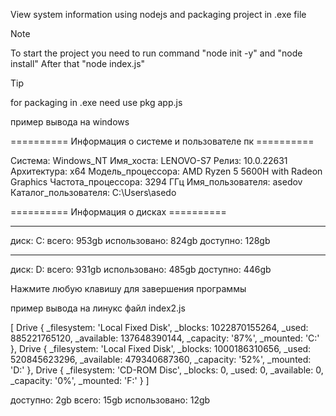 View system information using nodejs and packaging project in .exe file
> [!NOTE]
> To start the project you need to run command "node init -y" and "node install"
After that "node index.js"

> [!TIP]
> for packaging in .exe need use pkg app.js

пример вывода на windows

========== Информация о системе и пользователе пк ==========

Система: Windows_NT
Имя_хоста: LENOVO-S7
Релиз: 10.0.22631
Архитектура: x64
Модель_процессора: AMD Ryzen 5 5600H with Radeon Graphics
Частота_процессора: 3294 ГГц
Имя_пользователя: asedov
Каталог_пользователя: C:\Users\asedo

========== Информация о дисках ==========

**********
диск: C:
всего: 953gb
использовано: 824gb
доступно: 128gb

**********
диск: D:
всего: 931gb
использовано: 485gb
доступно: 446gb

Нажмите любую клавишу для завершения программы

пример вывода на линукс файл index2.js

[
  Drive {
    _filesystem: 'Local Fixed Disk',
    _blocks: 1022870155264,
    _used: 885221765120,
    _available: 137648390144,
    _capacity: '87%',
    _mounted: 'C:'
  },
  Drive {
    _filesystem: 'Local Fixed Disk',
    _blocks: 1000186310656,
    _used: 520845623296,
    _available: 479340687360,
    _capacity: '52%',
    _mounted: 'D:'
  },
  Drive {
    _filesystem: 'CD-ROM Disc',
    _blocks: 0,
    _used: 0,
    _available: 0,
    _capacity: '0%',
    _mounted: 'F:'
  }
]

доступно: 2gb
всего: 15gb
использовано: 12gb
